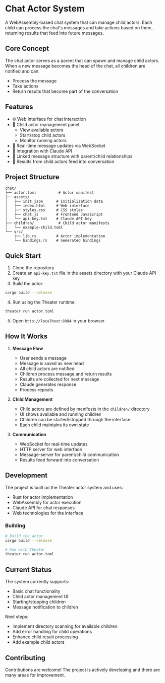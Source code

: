 # Chat Actor System

A WebAssembly-based chat system that can manage child actors. Each child can process the chat's messages and take actions based on them, returning results that feed into future messages.

## Core Concept

The chat actor serves as a parent that can spawn and manage child actors. When a new message becomes the head of the chat, all children are notified and can:
- Process the message
- Take actions
- Return results that become part of the conversation

## Features

- 🌐 Web interface for chat interaction
- 👥 Child actor management panel
  - View available actors
  - Start/stop child actors
  - Monitor running actors
- 💬 Real-time message updates via WebSocket
- 🤖 Integration with Claude API
- 🔗 Linked message structure with parent/child relationships
- 📝 Results from child actors feed into conversation

## Project Structure

```
chat/
├── actor.toml          # Actor manifest
├── assets/            
│   ├── init.json      # Initialization data
│   ├── index.html     # Web interface
│   ├── styles.css     # CSS styles
│   ├── chat.js        # Frontend JavaScript
│   └── api-key.txt    # Claude API key
├── children/           # Child actor manifests
│   └── example-child.toml
└── src/
    ├── lib.rs         # Actor implementation
    └── bindings.rs    # Generated bindings
```

## Quick Start

1. Clone the repository
2. Create an `api-key.txt` file in the assets directory with your Claude API key
3. Build the actor:
```bash
cargo build --release
```
4. Run using the Theater runtime:
```bash
theater run actor.toml
```
5. Open `http://localhost:8084` in your browser

## How It Works

1. **Message Flow**
   - User sends a message
   - Message is saved as new head
   - All child actors are notified
   - Children process message and return results
   - Results are collected for next message
   - Claude generates response
   - Process repeats

2. **Child Management**
   - Child actors are defined by manifests in the `children/` directory
   - UI shows available and running children
   - Children can be started/stopped through the interface
   - Each child maintains its own state

3. **Communication**
   - WebSocket for real-time updates
   - HTTP server for web interface
   - Message-server for parent/child communication
   - Results feed forward into conversation

## Development

The project is built on the Theater actor system and uses:
- Rust for actor implementation
- WebAssembly for actor execution
- Claude API for chat responses
- Web technologies for the interface

### Building

```bash
# Build the actor
cargo build --release

# Run with Theater
theater run actor.toml
```

## Current Status

The system currently supports:
- Basic chat functionality
- Child actor management UI
- Starting/stopping children
- Message notification to children

Next steps:
- Implement directory scanning for available children
- Add error handling for child operations
- Enhance child result processing
- Add example child actors

## Contributing

Contributions are welcome! The project is actively developing and there are many areas for improvement.